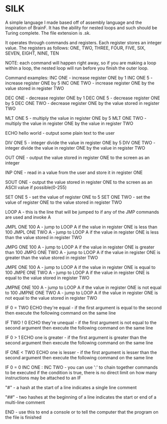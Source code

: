 # SILK
A simple language I made based off of assembly language and the inspiration of BrainF. 
It has the ability for nested loops and such should be Turing complete.
The file extension is .sk.

It operates through commands and registers. 
Each register stores an integer value.
The registers as follows: ONE, TWO, THREE, FOUR, FIVE,
SIX, SEVEN, EIGHT, NINE, TEN

NOTE: each command will happen right away, so if you are making a loop within
a loop, the nested loop will run before you finish the outer loop. 


Command examples:
INC ONE - increase register ONE by 1
INC ONE 5 - increase register ONE by 5
INC ONE TWO - increase register ONE by the value stored in register TWO

DEC ONE - decrease register ONE by 1
DEC ONE 5 - decrease register ONE by 5
DEC ONE TWO - decrease register ONE by the value stored in register TWO

MLT ONE 5 - multiply the value in register ONE by 5
MLT ONE TWO - multiply the value in register ONE by the value in register TWO

ECHO hello world - output some plain text to the user

DIV ONE 5 - integer divide the value in register ONE by 5
DIV ONE TWO - integer divide the value in register ONE by the value in register TWO

OUT ONE - output the value stored in register ONE to the screen as an integer

INP ONE - read in a value from the user and store it in register ONE

SOUT ONE - output the value stored in register ONE to the screen as an ASCII value if possible(0-255)

SET ONE 5 - set the value of register ONE to 5
SET ONE TWO - set the value of register ONE to the value stored in register TWO

LOOP A - this is the line that will be jumped to if any of the JMP commands are used and invoke A

JMPL ONE 100 A - jump to LOOP A if the value in register ONE is less than 100
JMPL ONE TWO A - jump to LOOP A if the value in register ONE is less than the value stored in register TWO

JMPG ONE 100 A - jump to LOOP A if the value in register ONE is greater than 100
JMPG ONE TWO A - jump to LOOP A if the value in register ONE is greater than the value stored in register TWO

JMPE ONE 100 A - jump to LOOP A if the value in register ONE is equal to 100
JMPE ONE TWO A - jump to LOOP A if the value in register ONE is equal to the value stored in register TWO

JMPNE ONE 100 A - jump to LOOP A if the value in register ONE is not equal to 100
JMPNE ONE TWO A - jump to LOOP A if the value in register ONE is not equal to the value stored in register TWO

IF 0 = TWO ECHO they're equal - if the first argument is equal to the second then execute the following command on the same line

IF TWO ! 0 ECHO they're unequal - if the first argument is not equal to the second argument then execute the following command on the same line

IF 0 > 1 ECHO one is greater - if the first argument is greater than the second argument then execute the following command on the same line

IF ONE < TWO ECHO one is lesser - if the first argument is lesser than the second argument then execute the following command on the same line

IF 0 = 0 INC ONE : INC TWO - you can use ':' to chain together commands to be executed if the condition is true, there is no direct limit on how many instructions may be attached to an IF

"#" - a hash at the start of a line indicates a single line comment

"##" - two hashes at the beginning of a line indicates the start or end of a multi-line comment

END - use this to end a console or to tell the computer that the program on the file is finished